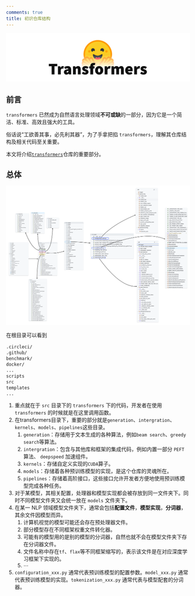 ```yaml
---
comments: true
title: 初识仓库结构
---
```


![transformers](./imgs/transformers.png)

## 前言

`transformers` 已然成为自然语言处理领域**不可或缺**的一部分，因为它是一个简洁、标准、高效且强大的工具。

俗话说“工欲善其事，必先利其器”，为了手拿把掐 `transformers`，理解其仓库结构及相关代码至关重要。

本文将介绍[`transformers`](https://github.com/huggingface/transformers)仓库的重要部分。

## 总体

![structure_mindmap](./imgs/structure_mindmap.png)

在根目录可以看到

```text
.circleci/
.github/
benchmark/
docker/
...
scripts
src
templates
...
```

1. 重点就在于 `src` 目录下的 `transformers` 下的代码，开发者在使用 `transformers` 的时候就是在这里调用函数。
2. 在transformers目录下，重要的部分就是`generation`、`intergration`、`kernels`、`models`、`pipelines`这些目录。
    1. `generation`：存储用于文本生成的各种算法，例如`beam search`、`greedy search`等算法。
    2. `intergration`：包含与其他库和框架的集成代码，例如内置一部分 `PEFT` 算法、 `deepspeed` 加速组件。
    3. `kernels`：存储自定义实现的`CUDA`算子。
    4. `models`：存储着各种预训练模型的实现，是这个仓库的灵魂所在。
    5. `pipelines`：存储着高阶接口，这些接口允许开发者方便地使用预训练模型完成各种任务。
3. 对于某模型，其相关配置，处理器和模型实现都会被存放到同一文件夹下。同时不同模型文件夹又会统一放在 `models` 文件夹下。
4. 在某一 NLP 领域模型文件夹下，通常会包括**配置文件**，**模型实现**，**分词器**，其余文件因模型而异。
      1. 计算机视觉的模型可能还会存在预处理器文件。
      2. 部分模型存在不同框架权重文件转化器。
      3. 可能有的模型用的是别的模型的分词器，自然也就不会在模型文件夹下存在分词器文件。
      4. 文件名称中存在`tf`、`flax`等不同框架缩写的，表示该文件是在对应深度学习框架下实现的。
      5. $\cdots$
5. `configuration_xxx.py` 通常代表预训练模型的配置参数。`model_xxx.py` 通常代表预训练模型的实现。`tokenization_xxx.py` 通常代表与模型配套的分词器。

